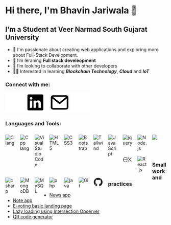# Hi there, I'm Bhavin Jariwala 👋 

## I'm a Student at Veer Narmad South Gujarat University

- 🔭 I'm passionate about creating web applications and exploring more about Full-Stack Development.
- 🌱 I’m leraning **Full stack develeopment**
- 👯 I’m looking to collaborate with other developers
- 👨‍💻 Interested in learning ***Blockchain Technology***, ***Cloud*** and ***IoT***

### Connect with me:

[![linked in](./img/linkedin-light.svg)](https://www.linkedin.com/in/bhavin-jariwala-989709223/#gh-dark-mode-only)
[![linked in](./img/linkedin-dark.svg)](https://www.linkedin.com/in/bhavin-jariwala-989709223/#gh-light-mode-only)
&nbsp;&nbsp;
[![gmail](./img/mail-dark.svg)](mailto:bjariwala26@gmail.com/#gh-light-mode-only)
[![gmail](./img/mail-light.svg)](mailto:bjariwala26@gmail.com/#gh-dark-mode-only)

### Languages and Tools:

<img align="left" alt="C lang" width="30px" src="https://cdn.jsdelivr.net/gh/devicons/devicon/icons/c/c-original.svg" style="margin:8px 16px 8px 0px;" />
<img align="left" alt="Cpp lang" width="30px" src="https://cdn.jsdelivr.net/gh/devicons/devicon/icons/cplusplus/cplusplus-original.svg" style="margin:8px 16px 8px 0px"/>
<img align="left" alt="Visual Studio Code" width="30px" src="https://cdn.jsdelivr.net/gh/devicons/devicon/icons/vscode/vscode-original.svg" style="margin:8px 16px 8px 0px;" />
<img align="left" alt="HTML5" width="30px" src="https://cdn.jsdelivr.net/gh/devicons/devicon/icons/html5/html5-original.svg" style="margin:8px 16px 8px 0px;" />
<img align="left" alt="CSS3" width="30px" src="https://cdn.jsdelivr.net/gh/devicons/devicon/icons/css3/css3-original.svg" style="margin:8px 16px 8px 0px;" />
<img align="left" alt="Bootstrap" width="30px" src="https://cdn.jsdelivr.net/gh/devicons/devicon/icons/bootstrap/bootstrap-original.svg" style="margin:8px 16px 8px 0px;" />
<img align="left" alt="Tailwind" width="30px" src="https://cdn.jsdelivr.net/gh/devicons/devicon/icons/tailwindcss/tailwindcss-plain.svg" style="margin:8px 16px 8px 0px;" />

<img align="left" alt="JavaScript" width="30px" src="https://cdn.jsdelivr.net/gh/devicons/devicon/icons/javascript/javascript-original.svg" style="margin:8px 16px 8px 0px;" />
<img align="left" alt="jquery" width="30px" src="https://cdn.jsdelivr.net/gh/devicons/devicon/icons/jquery/jquery-plain-wordmark.svg" style="margin:8px 16px 8px 0px;" />


<img align="left" alt="Node.js" width="30px" src="https://cdn.jsdelivr.net/gh/devicons/devicon/icons/nodejs/nodejs-original.svg" style="margin:8px 16px 8px 0px;" />
<img align="left" alt="Express.js" width="30px" src="./img/express.png" style="margin:6px 16px 6px 0px"/>
<img align="left" alt="React.js" width="30px" src="https://cdn.jsdelivr.net/gh/devicons/devicon/icons/react/react-original-wordmark.svg" style="margin:8px 16px 8px 0px"/>
<img align="left alt="Angular" width="30px" src="https://cdn.jsdelivr.net/gh/devicons/devicon/icons/angularjs/angularjs-plain.svg" style="margin:8px 16px 8px 0px"/>
<img align="left" alt="csharp" width="30px" src="https://cdn.jsdelivr.net/gh/devicons/devicon/icons/csharp/csharp-original.svg" style="margin:8px 16px 8px 0px;" />
<img align="left" alt="MongoDB" width="30px" src="https://cdn.jsdelivr.net/gh/devicons/devicon/icons/mongodb/mongodb-original.svg" style="margin:8px 16px 8px 0px;"/>
<img align="left" alt="MySQL" width="30px" src="https://cdn.jsdelivr.net/gh/devicons/devicon/icons/mysql/mysql-original.svg" style="margin:8px 16px 8px 0px;"/>
<img align="left" alt="php" width="30px" src="https://cdn.jsdelivr.net/gh/devicons/devicon/icons/php/php-original.svg" style="margin:8px 16px 8px 0px;" />
<img align="left" alt="java" width="30px" src="https://cdn.jsdelivr.net/gh/devicons/devicon/icons/java/java-original.svg" style="margin:8px 16px 8px 0px;" />
<img align="left" alt="Git" width="30px" src="https://cdn.jsdelivr.net/gh/devicons/devicon/icons/git/git-original.svg" style="margin:8px 16px 8px 0px;" />
<img align="left" alt="Github" width="30px" src="./img/github.png" style="margin:8px 16px 8px 0px"/>
<br/>

<br/>

<br/>

### Small work and practices
- [News app](https://bhavin1324.github.io/NewsApp/)
- [Note app](https://bhavin1324.github.io/QuickNote/)
- [E-voting basic landing page](https://bhavin1324.github.io/evoting/)
- [Lazy loading using Intersection Observer](https://bhavin1324.github.io/LazyLoading/)
- [QR code generator](https://bhavin1324.github.io/QR_Generator/)
